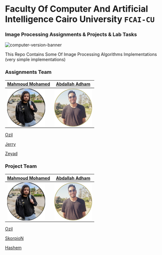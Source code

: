 # Faculty Of Computer And Artificial Intelligence Cairo University `FCAI-CU`
### Image Processing Assignments & Projects & Lab Tasks

![computer-version-banner](https://user-images.githubusercontent.com/62524855/141000703-c6901fe1-9e6e-4f36-a78a-71d44de65691.jpg)


This Repo Contains Some Of Image Processing Algorithms Implementations (very simple implementations)

### Assignments Team 

| [Mahmoud Mohamed](https://github.com/mmsaeed509) | [Abdallah Adham](https://github.com/0xSkorpioN) |
|--------------------|:---------------------:|
| <img align="left" width="125" height="125" src="/Images/ozil.png" /> | <img align="left" width="125" height="125" src="/Images/skorpioN.png" /> | 


[Ozil](https://github.com/mmsaeed509)

[Jerry](https://github.com/mohamed-mahmoud377)

[Zeyad](https://github.com/kzeyad)

### Project Team 

| [Mahmoud Mohamed](https://github.com/mmsaeed509) | [Abdallah Adham](https://github.com/0xSkorpioN) |
|--------------------|:---------------------:|
| <img align="left" width="125" height="125" src="/Images/ozil.png" /> | <img align="left" width="125" height="125" src="/Images/skorpioN.png" /> | 


[Ozil](https://github.com/mmsaeed509)

[SkorpioN](https://github.com/0xSkorpioN)

[Hashem](https://github.com/hashemkhaledd)
